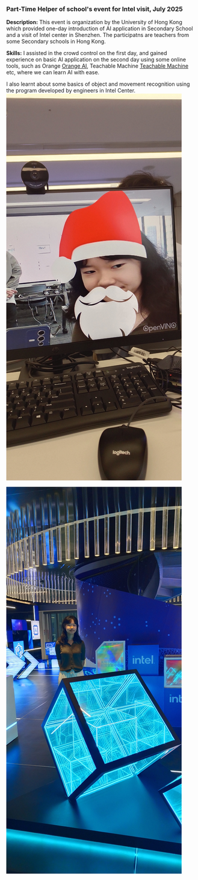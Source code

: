 ### Part-Time Helper of school's event for Intel visit, July 2025

**Description:** This event is organization by the University of Hong Kong which provided one-day introduction of AI application in Secondary School and a visit of Intel center in Shenzhen. The participatns are teachers from some Secondary schools in Hong Kong.

**Skills:** I assisted in the crowd control on the first day, and gained experience on basic AI application on the second day using some online tools, such as Orange [Orange AI](https://orangedatamining.com), Teachable Machine [Teachable Machine](https://teachablemachine.withgoogle.com/) etc, where we can learn AI with ease.

I also learnt about some basics of object and movement recognition using the program developed by engineers in Intel Center.
![Trying_human_recognition_function](https://github.com/Leilazehui/Leilazehui.github.io/blob/main/Assets/trying_intel_human_recognition.jpg)

![Photo in Intel center](https://github.com/Leilazehui/Leilazehui.github.io/blob/main/Assets/Intel_helper_day.jpg)

